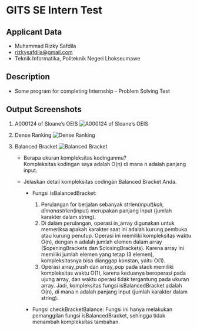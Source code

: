 # GITS SE Intern Test

## Applicant Data
- Muhammad Rizky Safdila
- rizkysafdila@gmail.com
- Teknik Informatika, Politeknik Negeri Lhokseumawe

## Description
- Some program for completing Internship - Problem Solving Test 

## Output Screenshots
1. A000124 of Sloane’s OEIS
  ![A000124 of Sloane’s OEIS](https://cdn.discordapp.com/attachments/756424136179318784/1131969967781322762/image.png)

2. Dense Ranking
  ![Dense Ranking](https://cdn.discordapp.com/attachments/756424136179318784/1131972281585909912/image.png)

3. Balanced Bracket
  ![Balanced Bracket](https://cdn.discordapp.com/attachments/756424136179318784/1131972860982861834/image.png)
    - Berapa ukuran kompleksitas kodinganmu?<br>
      Kompleksitas kodingan saya adalah O(n) di mana n adalah panjang input.

    - Jelaskan detail kompleksitas codingan Balanced Bracket Anda.<br>
      * Fungsi isBalancedBracket:
        1. Perulangan for berjalan sebanyak strlen($input) kali, di mana strlen($input) merupakan panjang input (jumlah karakter dalam string).<br>
        2. Di dalam perulangan, operasi in_array digunakan untuk memeriksa apakah karakter saat ini adalah kurung pembuka atau kurung penutup. Operasi ini memiliki kompleksitas waktu O(n), dengan n adalah jumlah elemen dalam array ($openingBrackets dan $closingBrackets). Karena array ini memiliki jumlah elemen yang tetap (3 elemen), kompleksitasnya bisa dianggap konstan, yaitu O(1).<br>
        3. Operasi array_push dan array_pop pada stack memiliki kompleksitas waktu O(1), karena keduanya beroperasi pada ujung array, dan waktu operasi tidak tergantung pada ukuran array.
        Jadi, kompleksitas fungsi isBalancedBracket adalah O(n), di mana n adalah panjang input (jumlah karakter dalam string).

      * Fungsi checkBracketBalance:
        Fungsi ini hanya melakukan pemanggilan fungsi isBalancedBracket, sehingga tidak menambah kompleksitas tambahan.